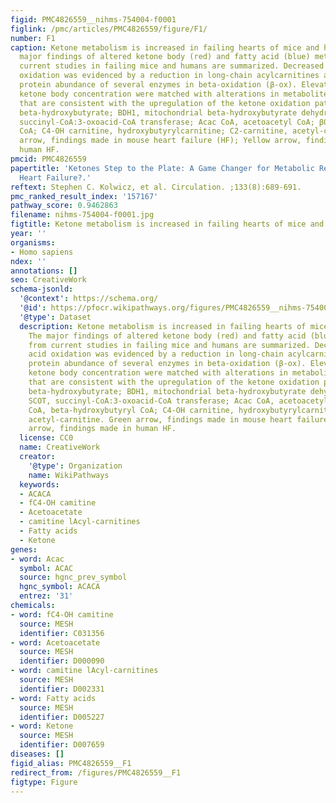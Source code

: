 ```yaml
---
figid: PMC4826559__nihms-754004-f0001
figlink: /pmc/articles/PMC4826559/figure/F1/
number: F1
caption: Ketone metabolism is increased in failing hearts of mice and humans. The
  major findings of altered ketone body (red) and fatty acid (blue) metabolism from
  current studies in failing mice and humans are summarized. Decreased fatty acid
  oxidation was evidenced by a reduction in long-chain acylcarnitines and reduced
  protein abundance of several enzymes in beta-oxidation (β-ox). Elevations in serum
  ketone body concentration were matched with alterations in metabolites and enzymes
  that are consistent with the upregulation of the ketone oxidation pathway. βOHB,
  beta-hydroxybutyrate; BDH1, mitochondrial beta-hydroxybutyrate dehydrogenase; SCOT,
  succinyl-CoA:3-oxoacid-CoA transferase; Acac CoA, acetoacetyl CoA; βOHB CoA, beta-hydroxybutyryl
  CoA; C4-OH carnitine, hydroxybutyrylcarnitine; C2-carnitine, acetyl-carnitine. Green
  arrow, findings made in mouse heart failure (HF); Yellow arrow, findings made in
  human HF.
pmcid: PMC4826559
papertitle: 'Ketones Step to the Plate: A Game Changer for Metabolic Remodeling in
  Heart Failure?.'
reftext: Stephen C. Kolwicz, et al. Circulation. ;133(8):689-691.
pmc_ranked_result_index: '157167'
pathway_score: 0.9462863
filename: nihms-754004-f0001.jpg
figtitle: Ketone metabolism is increased in failing hearts of mice and humans
year: ''
organisms:
- Homo sapiens
ndex: ''
annotations: []
seo: CreativeWork
schema-jsonld:
  '@context': https://schema.org/
  '@id': https://pfocr.wikipathways.org/figures/PMC4826559__nihms-754004-f0001.html
  '@type': Dataset
  description: Ketone metabolism is increased in failing hearts of mice and humans.
    The major findings of altered ketone body (red) and fatty acid (blue) metabolism
    from current studies in failing mice and humans are summarized. Decreased fatty
    acid oxidation was evidenced by a reduction in long-chain acylcarnitines and reduced
    protein abundance of several enzymes in beta-oxidation (β-ox). Elevations in serum
    ketone body concentration were matched with alterations in metabolites and enzymes
    that are consistent with the upregulation of the ketone oxidation pathway. βOHB,
    beta-hydroxybutyrate; BDH1, mitochondrial beta-hydroxybutyrate dehydrogenase;
    SCOT, succinyl-CoA:3-oxoacid-CoA transferase; Acac CoA, acetoacetyl CoA; βOHB
    CoA, beta-hydroxybutyryl CoA; C4-OH carnitine, hydroxybutyrylcarnitine; C2-carnitine,
    acetyl-carnitine. Green arrow, findings made in mouse heart failure (HF); Yellow
    arrow, findings made in human HF.
  license: CC0
  name: CreativeWork
  creator:
    '@type': Organization
    name: WikiPathways
  keywords:
  - ACACA
  - fC4-OH camitine
  - Acetoacetate
  - camitine lAcyl-carnitines
  - Fatty acids
  - Ketone
genes:
- word: Acac
  symbol: ACAC
  source: hgnc_prev_symbol
  hgnc_symbol: ACACA
  entrez: '31'
chemicals:
- word: fC4-OH camitine
  source: MESH
  identifier: C031356
- word: Acetoacetate
  source: MESH
  identifier: D000090
- word: camitine lAcyl-carnitines
  source: MESH
  identifier: D002331
- word: Fatty acids
  source: MESH
  identifier: D005227
- word: Ketone
  source: MESH
  identifier: D007659
diseases: []
figid_alias: PMC4826559__F1
redirect_from: /figures/PMC4826559__F1
figtype: Figure
---
```


